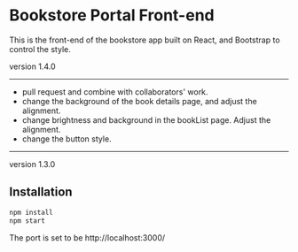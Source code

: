# Bookstore Portal Front-end

This is the front-end of the bookstore app built on React, and Bootstrap to control the style.

version 1.4.0

---------------------------------

- pull request and combine with collaborators' work.
- change the background of the book details page, and adjust the alignment.  
- change brightness and background in the bookList page. Adjust the alignment. 
- change the button style.

------------------------------------
version 1.3.0


## Installation
```bash
npm install
npm start
```

The port is set to be http://localhost:3000/
